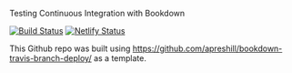 Testing Continuous Integration with Bookdown 

[![Build Status](https://travis-ci.org/Kamal-R/Options.svg?branch=master)](https://travis-ci.org/Kamal-R/Options) [![Netlify Status](https://api.netlify.com/api/v1/badges/d875cc57-4232-44f4-8c88-5a0a5c24abc4/deploy-status)](https://app.netlify.com/sites/finance-ideas/deploys)

This Github repo was built using https://github.com/apreshill/bookdown-travis-branch-deploy/ as a template.
